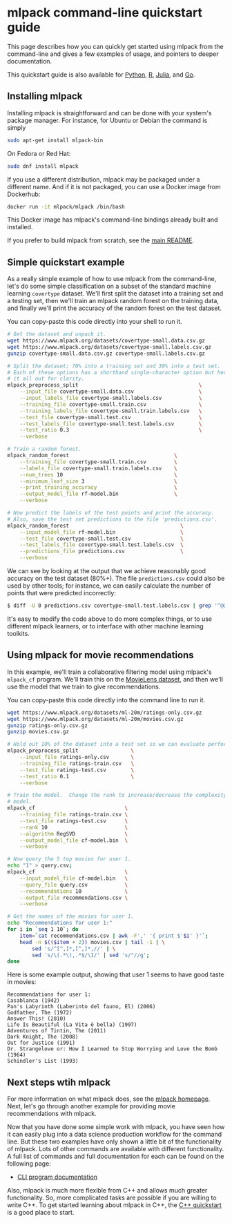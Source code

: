 # mlpack command-line quickstart guide

This page describes how you can quickly get started using mlpack from the
command-line and gives a few examples of usage, and pointers to deeper
documentation.

This quickstart guide is also available for [Python]( ), [R]( ), [Julia]( ), and
[Go]( ).

## Installing mlpack

Installing mlpack is straightforward and can be done with your system's package
manager.  For instance, for Ubuntu or Debian the command is simply

```sh
sudo apt-get install mlpack-bin
```

On Fedora or Red Hat:

```sh
sudo dnf install mlpack
```

If you use a different distribution, mlpack may be packaged under a different
name.  And if it is not packaged, you can use a Docker image from Dockerhub:

```sh
docker run -it mlpack/mlpack /bin/bash
```

This Docker image has mlpack's command-line bindings already built and
installed.

If you prefer to build mlpack from scratch, see the [main README]( ).

## Simple quickstart example

As a really simple example of how to use mlpack from the command-line, let's do
some simple classification on a subset of the standard machine learning
`covertype` dataset.  We'll first split the dataset into a training set and a
testing set, then we'll train an mlpack random forest on the training data, and
finally we'll print the accuracy of the random forest on the test dataset.

You can copy-paste this code directly into your shell to run it.

```sh
# Get the dataset and unpack it.
wget https://www.mlpack.org/datasets/covertype-small.data.csv.gz
wget https://www.mlpack.org/datasets/covertype-small.labels.csv.gz
gunzip covertype-small.data.csv.gz covertype-small.labels.csv.gz

# Split the dataset; 70% into a training set and 30% into a test set.
# Each of these options has a shorthand single-character option but here we type
# it all out for clarity.
mlpack_preprocess_split                                       \
    --input_file covertype-small.data.csv                     \
    --input_labels_file covertype-small.labels.csv            \
    --training_file covertype-small.train.csv                 \
    --training_labels_file covertype-small.train.labels.csv   \
    --test_file covertype-small.test.csv                      \
    --test_labels_file covertype-small.test.labels.csv        \
    --test_ratio 0.3                                          \
    --verbose

# Train a random forest.
mlpack_random_forest                                  \
    --training_file covertype-small.train.csv         \
    --labels_file covertype-small.train.labels.csv    \
    --num_trees 10                                    \
    --minimum_leaf_size 3                             \
    --print_training_accuracy                         \
    --output_model_file rf-model.bin                  \
    --verbose

# Now predict the labels of the test points and print the accuracy.
# Also, save the test set predictions to the file 'predictions.csv'.
mlpack_random_forest                                    \
    --input_model_file rf-model.bin                     \
    --test_file covertype-small.test.csv                \
    --test_labels_file covertype-small.test.labels.csv  \
    --predictions_file predictions.csv                  \
    --verbose
```

We can see by looking at the output that we achieve reasonably good accuracy on
the test dataset (80%+).  The file `predictions.csv` could also be used by
other tools; for instance, we can easily calculate the number of points that
were predicted incorrectly:

```sh
$ diff -U 0 predictions.csv covertype-small.test.labels.csv | grep '^@@' | wc -l
```

It's easy to modify the code above to do more complex things, or to use
different mlpack learners, or to interface with other machine learning toolkits.

## Using mlpack for movie recommendations

In this example, we'll train a collaborative filtering model using mlpack's
`mlpack_cf` program.  We'll train this on the
[MovieLens dataset](https://grouplens.org/datasets/movielens/), and then we'll
use the model that we train to give recommendations.

You can copy-paste this code directly into the command line to run it.

```sh
wget https://www.mlpack.org/datasets/ml-20m/ratings-only.csv.gz
wget https://www.mlpack.org/datasets/ml-20m/movies.csv.gz
gunzip ratings-only.csv.gz
gunzip movies.csv.gz

# Hold out 10% of the dataset into a test set so we can evaluate performance.
mlpack_preprocess_split                 \
    --input_file ratings-only.csv       \
    --training_file ratings-train.csv   \
    --test_file ratings-test.csv        \
    --test_ratio 0.1                    \
    --verbose

# Train the model.  Change the rank to increase/decrease the complexity of the
# model.
mlpack_cf                             \
    --training_file ratings-train.csv \
    --test_file ratings-test.csv      \
    --rank 10                         \
    --algorithm RegSVD                \
    --output_model_file cf-model.bin  \
    --verbose

# Now query the 5 top movies for user 1.
echo "1" > query.csv;
mlpack_cf                             \
    --input_model_file cf-model.bin   \
    --query_file query.csv            \
    --recommendations 10              \
    --output_file recommendations.csv \
    --verbose

# Get the names of the movies for user 1.
echo "Recommendations for user 1:"
for i in `seq 1 10`; do
    item=`cat recommendations.csv | awk -F',' '{ print $'$i' }'`;
    head -n $(($item + 2)) movies.csv | tail -1 | \
        sed 's/^[^,]*,[^,]*,//' | \
        sed 's/\(.*\),.*$/\1/' | sed 's/"//g';
done
```

Here is some example output, showing that user 1 seems to have good taste in
movies:

```
Recommendations for user 1:
Casablanca (1942)
Pan's Labyrinth (Laberinto del fauno, El) (2006)
Godfather, The (1972)
Answer This! (2010)
Life Is Beautiful (La Vita è bella) (1997)
Adventures of Tintin, The (2011)
Dark Knight, The (2008)
Out for Justice (1991)
Dr. Strangelove or: How I Learned to Stop Worrying and Love the Bomb (1964)
Schindler's List (1993)
```
## Next steps wtih mlpack

For more information on what mlpack does, see the [mlpack
homepage](https://www.mlpack.org).  Next, let's go through another example for
providing movie recommendations with mlpack.

Now that you have done some simple work with mlpack, you have seen how it can
easily plug into a data science production workflow for the command line.  But
these two examples have only shown a little bit of the functionality of mlpack.
Lots of other commands are available with different functionality.  A full list
of commands and full documentation for each can be found on the following page:

 - [CLI program documentation](https://www.mlpack.org/doc/stable/cli_documentation.html)

Also, mlpack is much more flexible from C++ and allows much greater
functionality.  So, more complicated tasks are possible if you are willing to
write C++.  To get started learning about mlpack in C++, the [C++ quickstart]( )
is a good place to start.
